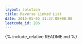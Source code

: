 ```yaml
---
layout: solution
title: Reverse Linked List
date: 2015-05-05 11:37:08+08:00
leetcode_id: 206
---
```

{% include_relative README.md %}
